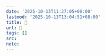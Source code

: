 ```yaml
---
date: '2025-10-13T11:27:05+08:00'
lastmod: '2025-10-13T13:04:51+08:00'
title: 󰕝
url: 󰕝
tags: []
src:
note:
---
```


